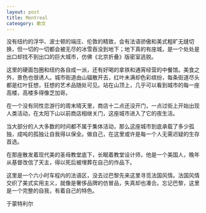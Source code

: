 ```yaml
---
layout: post
title: Montreal
cateogory: 散文
---
```


没有纽约的浮华、波士顿的端庄、伦敦的精致，会有法语骄傲和美式粗旷无缝切换，但一切的一切都会被无尽的冰雪吞没到地下；地下真的有座城，是一个处处是出口却找不到出口的巨大城市，仿佛《北京折叠》版密室逃脱。

这里的硬面包圈和纽约各自成一派，还有好喝的拿铁和通宵经营的中餐馆。美食之外，景色也很诱人。城市街道由山辐散开去，红叶未满却色彩缤纷，每条街道尽头都是红叶狂想，狂想的艺术品随处可见。站在山顶上，几乎可以看到城市的每一座高楼，高楼多得像芝加哥。

在一个没有同性恋游行的周末晴天里，商店十二点还没开门，一点过街上开始出现人类活动，在太阳下山以前商店相继关门，这座城市进入了它的夜生活。

当大部分的人大多数的时间都不属于集体活动，那么这座城市到底承载了多少孤独，成吨的孤独让自我得以保全。做自己，在这里或许是每一个人无需迟疑的生存首选。

在那座散发着现代美的圣母教堂底下，长眠着教堂设计师，他是一个美国人，晚年从基督改信了天主，得以死后被埋葬在自己的作品下。

这里是一个六小时车程内的法语区，没去过巴黎先来这里寻觅法国风情。法国风情交织了美式实用主义，就像是奢侈品牌的仿冒品，失真却也凑合。忘记巴黎，这里是一个完整的自我，有着自己的特色。

于蒙特利尔

